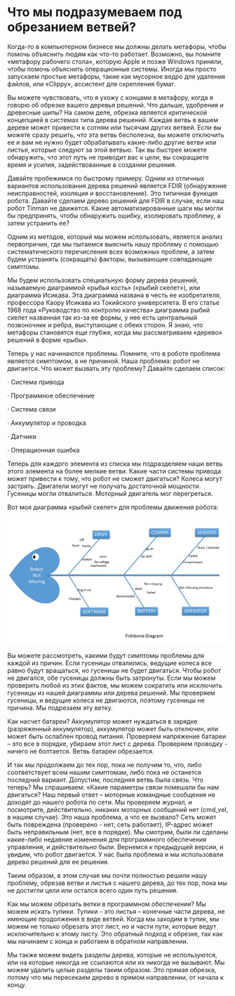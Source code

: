 # Что мы подразумеваем под обрезанием ветвей?

Когда-то в компьютерном бизнесе мы должны делать метафоры, чтобы помочь объяснить людям как что-то работает. Возможно, вы помните «метафору рабочего стола», которую Apple и позже Windows приняли, чтобы помочь объяснить операционные системы. Иногда мы просто запускаем простые метафоры, такие как мусорное ведро для удаления файлов, или «Clippy», ассистент для скрепления бумаг.

Вы можете чувствовать, что я ухожу с концами в метафору, когда я говорю об обрезке вашего деревья решений. Что дальше, удобрения и древесные шипы? На самом деле, обрезка является критической концепцией в системах типа дерева решений. Каждая ветвь в вашем дереве может привести к сотням или тысячам других ветвей. Если вы можете сразу решить, что эта ветвь бесполезна, вы можете отключить ее и вам не нужно будет обрабатывать какие-либо другие ветви или листья, которые следуют за этой ветвью. Так вы быстрее можете обнаружить, что этот путь не приводит вас к цели, вы сокращаете время и усилия, задействованные в создании решения.

Давайте пробежимся по быстрому примеру. Одним из отличных вариантов использования дерева решений является FDIR \(обнаружение неисправностей, изоляция и восстановление\). Это типичная функция робота. Давайте сделаем дерево решений для FDIR в случае, если наш робот Tinman не движется. Какие автоматизированные шаги мы могли бы предпринять, чтобы обнаружить ошибку, изолировать проблему, а затем устранить ее?

Одним из методов, который мы можем использовать, является анализ первопричин, где мы пытаемся выяснить нашу проблему с помощью систематического перечисления всех возможных проблем, а затем будем устранять \(сокращать\) факторы, вызывающие совпадающие симптомы.

Мы будем использовать специальную форму дерева решений, называемую диаграммой «рыбья кость» \(«рыбий скелет»\), или диаграмма Исикава. Эта диаграмма названа в честь ее изобретателя, профессора Каору Исикава из Токийского университета. В его статье 1968 года «Руководство по контролю качества» диаграмма рыбий скелет названная так из-за ее формы, у нее есть центральный позвоночник и ребра, выступающие с обеих сторон. Я знаю, что метафоры становятся еще глубже, когда мы рассматриваем «дерево» решений в форме «рыбы».

Теперь у нас начинаются проблемы. Помните, что в роботе проблема является симптомом, а не причиной. Наша проблема: робот не двигается. Что может вызвать эту проблему? Давайте сделаем список:

·        Система привода

·        Программное обеспечение

·        Система связи

·        Аккумулятор и проводка

·        Датчики

·        Операционная ошибка

Теперь для каждого элемента из списка мы подразделяем наши ветвь этого элемента на более мелкие ветви. Какие части системы привода может привести к тому, что робот не сможет двигаться? Колеса могут застрять. Двигатели могут не получать достаточной мощности. Гусеницы могли отвалиться. Моторный двигатель мог перегреться.

Вот моя диаграмма «рыбий скелет» для проблемы движения робота:

![](../../../.gitbook/assets/image%20%281%29.png)

Вы можете рассмотреть, какими будут симптомы проблемы для каждой из причин. Если гусеницы отвалились, ведущие колеса все равно будут вращаться, но гусеницы не будет двигаться. Чтобы робот не двигался, обе гусеницы должны быть затронуты. Если мы можем проверить любой из этих фактов, мы можем сократить или исключить гусеницы из нашей диаграммы или дерева решений. Мы проверяем гусеницы, и ведущие колеса не двигаются, поэтому гусеницы не причина. Мы подрезаем эту ветку.

Как насчет батареи? Аккумулятор может нуждаться в зарядке \(разряженный аккумулятор\), аккумулятор может быть отключен, или может быть ослаблен провод питания. Проверяем напряжение батареи – это все в порядке, убираем этот лист с дерева. Проверяем проводку - ничего не болтается. Ветвь батареи обрезается.

И так мы продолжаем до тех пор, пока не получим то, что, либо соответствует всем нашим симптомам, либо пока не останется последний вариант. Допустим, последняя ветвь была связь. Что теперь? Мы спрашиваем: «Какие параметры связи помешали бы нам двигаться? Наш первый ответ – моторные командные сообщения не доходят до нашего робота по сети. Мы проверяем журнал, и посмотрите, действительно, никаких моторных сообщений нет \(cmd\_vel, в нашем случае\). Это наша проблема, а что ее вызвало? Сеть может быть повреждена \(проверено - нет, сеть работает\), IP-адрес может быть неправильным \(нет, все в порядке\). Мы смотрим, были ли сделаны какие-либо недавние изменения для программного обеспечения управления, и действительно были. Вернемся к предыдущей версии, и увидим, что робот двигается. У нас была проблема и мы использовали дерево решений для ее решения.

Таким образом, в этом случае мы почти полностью решили нашу проблему, обрезав ветви и листья с нашего дерева, до тех пор, пока мы не достигли цели или остался всего один путь решения.

Как мы можем обрезать ветки в программном обеспечении? Мы можем искать тупики. Тупики - это листья – конечные части дерева, не имеющие продолжения в виде ветвей. Когда мы заходим в тупик, мы можем не только обрезать этот лист, но и части пути, которые ведут исключительно к этому листу. Это обратный подход к обрезке, так как мы начинаем с конца и работаем в обратном направлении.

Мы также можем видеть разделы дерева, которые не используются, или на которые никогда не ссылаются или их никогда не вызывают. Мы можем удалить целые разделы таким образом. Это прямая обрезка, потому что мы пересекаем дерево в прямом направлении, от начала к концу.


